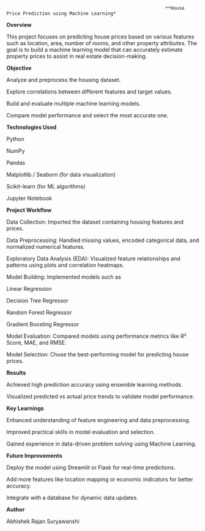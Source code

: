                                                               **House Price Prediction using Machine Learning*
**Overview**

This project focuses on predicting house prices based on various features such as location, area, number of rooms, and other property attributes. The goal is to build a machine learning model that can accurately estimate property prices to assist in real estate decision-making. 

**Objective**

Analyze and preprocess the housing dataset.

Explore correlations between different features and target values.

Build and evaluate multiple machine learning models.

Compare model performance and select the most accurate one.

**Technologies Used**

Python

NumPy

Pandas

Matplotlib / Seaborn (for data visualization)

Scikit-learn (for ML algorithms)

Jupyter Notebook

**Project Workflow**

Data Collection: Imported the dataset containing housing features and prices.

Data Preprocessing: Handled missing values, encoded categorical data, and normalized numerical features.

Exploratory Data Analysis (EDA): Visualized feature relationships and patterns using plots and correlation heatmaps.

Model Building: Implemented models such as

Linear Regression

Decision Tree Regressor

Random Forest Regressor

Gradient Boosting Regressor

Model Evaluation: Compared models using performance metrics like R² Score, MAE, and RMSE.

Model Selection: Chose the best-performing model for predicting house prices.

**Results**

Achieved high prediction accuracy using ensemble learning methods.

Visualized predicted vs actual price trends to validate model performance.

**Key Learnings**

Enhanced understanding of feature engineering and data preprocessing.

Improved practical skills in model evaluation and selection.

Gained experience in data-driven problem solving using Machine Learning.

**Future Improvements**

Deploy the model using Streamlit or Flask for real-time predictions.

Add more features like location mapping or economic indicators for better accuracy.

Integrate with a database for dynamic data updates.

**Author**

Abhishek Rajan Suryawanshi
